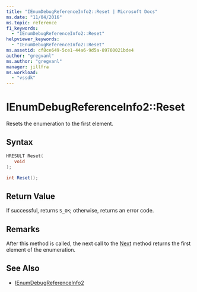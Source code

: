 ```yaml
---
title: "IEnumDebugReferenceInfo2::Reset | Microsoft Docs"
ms.date: "11/04/2016"
ms.topic: reference
f1_keywords:
  - "IEnumDebugReferenceInfo2::Reset"
helpviewer_keywords:
  - "IEnumDebugReferenceInfo2::Reset"
ms.assetid: cf8ce649-5ce1-44a6-9d5a-89760021bde4
author: "gregvanl"
ms.author: "gregvanl"
manager: jillfra
ms.workload:
  - "vssdk"
---
```

# IEnumDebugReferenceInfo2::Reset
Resets the enumeration to the first element.

## Syntax

```cpp
HRESULT Reset(
   void
);
```

```csharp
int Reset();
```

## Return Value
 If successful, returns `S_OK`; otherwise, returns an error code.

## Remarks
 After this method is called, the next call to the [Next](../../../extensibility/debugger/reference/ienumdebugreferenceinfo2-next.md) method returns the first element of the enumeration.

## See Also
- [IEnumDebugReferenceInfo2](../../../extensibility/debugger/reference/ienumdebugreferenceinfo2.md)